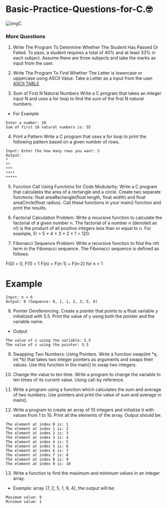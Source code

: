 # Basic-Practice-Questions-for-C.🤓

![imgC](https://github.com/user-attachments/assets/bde1182d-2996-4296-969b-4b4f7add2f03)

### More Questions
1. Write The Program To Determine Whether The Student Has Passed Or Failed. To pass, a student requires a total of 40% and at least 33% in each subject. Assume there are three subjects and take the marks as input from the user.
   
2. Write The Program To Find Whether The Letter is lowercase or uppercase using ASCII Value. Take a Letter as a input from the user. [ASCII TABLE](https://www.cs.cmu.edu/~pattis/15-1XX/common/handouts/ascii.html)

3. Sum of First N Natural Numbers
Write a C program that takes an integer input N and uses a for loop to find the sum of the first N natural numbers.

- For Example
```
Enter a number: 10
Sum of first 10 natural numbers is: 55
```
4. Print a Pattern
Write a C program that uses a for loop to print the following pattern based on a given number of rows.
```
Input: Enter the how many rows you want: 5
Output:
*
**
***
****
*****
```
5. Function Call
Using Functions for Code Modularity: Write a C program that calculates the area of a rectangle and a circle. Create two separate functions: float areaRectangle(float length, float width) and float areaCircle(float radius). Call these functions in your main() function and print the results.

6. Factorial Calculation
Problem: Write a recursive function to calculate the factorial of a given number n. The factorial of a number n (denoted as n!) is the product of all positive integers less than or equal to n. For example, 5! = 5 × 4 × 3 × 2 × 1 = 120.

7. Fibonacci Sequence
Problem: Write a recursive function to find the nth term in the Fibonacci sequence. The Fibonacci sequence is defined as follows:

F(0) = 0, F(1) = 1
F(n) = F(n-1) + F(n-2) for n > 1

# Example
```
Input: n = 6
Output: 8 (Sequence: 0, 1, 1, 2, 3, 5, 8)
```

8. Pointer Dereferencing.
Create a pointer that points to a float variable y initialized with 5.5. Print the value of y using both the pointer and the variable name.
- Output
```
The value of z using the variable: 5.5
The value of z using the pointer: 5.5
```

9. Swapping Two Numbers: Using Pointers.
Write a function swap(int *a, int *b) that takes two integer pointers as arguments and swaps their values. Use this function in the main() to swap two integers.

10. Change the value to ten time.
Write a program to change the variable to ten times of its current value. Using call-by reference.

11. Write a program using a function which calculates the sum and average of two numbers. Use pointers and print the value of sum and average in main().

12. Write a program to create an array of 10 integers and initialize it with values from 1 to 10. Print all the elements of the array.
Output should be:
```
The element at index 0 is: 1
The element at index 1 is: 2
The element at index 2 is: 3
The element at index 3 is: 4
The element at index 4 is: 5
The element at index 5 is: 6
The element at index 6 is: 7
The element at index 7 is: 8
The element at index 8 is: 9
The element at index 9 is: 10
```
13. Write a function to find the maximum and minimum values in an integer array.
- Example: array {7, 2, 5, 1, 9, 4}, the output will be:
```
Maximum value: 9
Minimum value: 1
```
